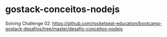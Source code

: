 # gostack-conceitos-nodejs

Solving Challenge 02: https://github.com/rocketseat-education/bootcamp-gostack-desafios/tree/master/desafio-conceitos-nodejs
